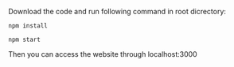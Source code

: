 Download the code and run following command in root dicrectory:
```
npm install
```
```
npm start
```
Then you can access the website through localhost:3000

